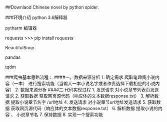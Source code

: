 ##Downlaod Chinese novel by python spider.

###环境介绍
python 3.6解释器

pytharm 编辑器

requests >>> pip install requests

BeautifulSoup

pandas

tqdm


###爬虫基本思路流程：
####一。数据来源分析
    1. 确定需求
        爬取笔趣阁小说内容（一本）
        进行搜索功能（当输入一本小说名字或者作责选择下载相应的小说内容）
    2. 数据来源分析
####二.代码实现过程
    1. 发送请求 对小说章节列表页发送请求
    2. 获取数据 获取网页源代码（响应体的文本数据response.txt）
    3. 解析数据 提取小说章节名字 /url地址
    4. 发送请求 对小说章节url地址发送请求
    5. 获取数据 获取网页源代码（响应体的文本数据response.txt）
    6. 解析数据 提取小说的内容 、 小说章节名
    7. 保持数据
    8. 实现一个搜索功能